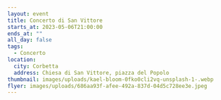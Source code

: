 ```yaml
---
layout: event
title: Concerto di San Vittore
starts_at: 2023-05-06T21:00:00
ends_at: ""
all_day: false
tags:
  - Concerto
location:
  city: Corbetta
  address: Chiesa di San Vittore, piazza del Popolo
thumbnail: images/uploads/kael-bloom-0fko0cli2vq-unsplash-1-.webp
flyer: images/uploads/686aa93f-afee-492a-837d-04d5c728ee3e.jpeg
---
```

